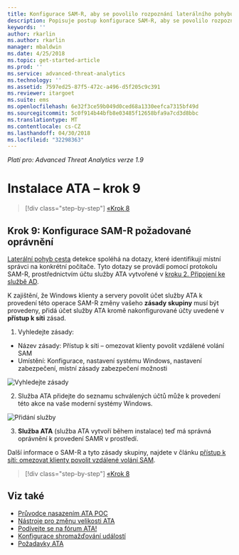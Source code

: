 ```yaml
---
title: Konfigurace SAM-R, aby se povolilo rozpoznání laterálního pohybu cestu v Advanced Threat Analytics | Microsoft Docs
description: Popisuje postup konfigurace SAM-R, aby se povolilo rozpoznání laterálního pohybu cestu v Advanced Threat Analytics (ATA)
keywords: ''
author: rkarlin
ms.author: rkarlin
manager: mbaldwin
ms.date: 4/25/2018
ms.topic: get-started-article
ms.prod: ''
ms.service: advanced-threat-analytics
ms.technology: ''
ms.assetid: 7597ed25-87f5-472c-a496-d5f205c9c391
ms.reviewer: itargoet
ms.suite: ems
ms.openlocfilehash: 6e32f3ce59b049d0ced68a1330eefca7315bf49d
ms.sourcegitcommit: 5c0f914b44bfb8e03485f12658bfa9a7cd3d8bbc
ms.translationtype: MT
ms.contentlocale: cs-CZ
ms.lasthandoff: 04/30/2018
ms.locfileid: "32298363"
---
```

*Platí pro: Advanced Threat Analytics verze 1.9*

# <a name="install-ata---step-9"></a>Instalace ATA – krok 9

>[!div class="step-by-step"]
[«Krok 8](install-ata-step7.md)

## <a name="step-9-configure-sam-r-required-permissions"></a>Krok 9: Konfigurace SAM-R požadované oprávnění

[Laterální pohyb cesta](use-case-lateral-movement-path.md) detekce spoléhá na dotazy, které identifikují místní správci na konkrétní počítače. Tyto dotazy se provádí pomocí protokolu SAM-R, prostřednictvím účtu služby ATA vytvořené v [kroku 2. Připojení ke službě AD](install-ata-step2.md).
 
K zajištění, že Windows klienty a servery povolit účet služby ATA k provedení této operace SAM-R změny vašeho **zásady skupiny** musí být provedeny, přidá účet služby ATA kromě nakonfigurované účty uvedené v **přístup k síti** zásad.

1. Vyhledejte zásady:

 - Název zásady: Přístup k síti – omezovat klienty povolit vzdálené volání SAM
 - Umístění: Konfigurace, nastavení systému Windows, nastavení zabezpečení, místní zásady zabezpečení možnosti
  
  ![Vyhledejte zásady](./media/samr-policy-location.png)

2. Služba ATA přidejte do seznamu schválených účtů může k provedení této akce na vaše moderní systémy Windows.
 
  ![Přidání služby](./media/samr-add-service.png)

3. **Služba ATA** (služba ATA vytvoří během instalace) teď má správná oprávnění k provedení SAMR v prostředí.

Další informace o SAM-R a tyto zásady skupiny, najdete v článku [přístup k síti: omezovat klienty povolit vzdálené volání SAM](https://docs.microsoft.com/windows/security/threat-protection/security-policy-settings/network-access-restrict-clients-allowed-to-make-remote-sam-calls).


>[!div class="step-by-step"]
[«Krok 8](install-ata-step7.md)

## <a name="see-also"></a>Viz také
- [Průvodce nasazením ATA POC](http://aka.ms/atapoc)
- [Nástroje pro změnu velikosti ATA](http://aka.ms/atasizingtool)
- [Podívejte se na fórum ATA!](https://social.technet.microsoft.com/Forums/security/home?forum=mata)
- [Konfigurace shromažďování událostí](configure-event-collection.md)
- [Požadavky ATA](ata-prerequisites.md)
